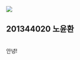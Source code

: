 <html>	
<head>	
<title>Hello</title>	
</head>	
<body>	
<img src ="https://i.ytimg.com/i/jyRpyTZ5SaCunxSaxRi8kg/mq1.jpg?v=d2ad8b">	
<br>
<h2>201344020 노윤환</h2>	
<br>안녕!
</body>
</html>
